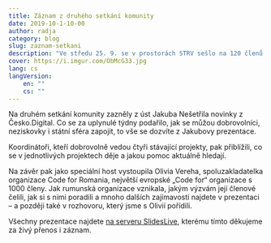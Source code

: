 ```yaml
---
title: Záznam z druhého setkání komunity
date: 2019-10-1-10-00
author: radja
category: blog
slug: zaznam-setkani
description: "Ve středu 25. 9. se v prostorách STRV sešlo na 120 členů a podporovatelů komunity Česko.Digital. Pokud jste se nestihli zúčastnit osobně ani na live streamu, nabízíme záznam všech vystoupení."
cover: https://i.imgur.com/ObMcG33.jpg
lang: cs
langVersion:
    en: ""
    cs: ""
---
```

[//]: # (Do not remove lang and langVersion attributes! Need to be there for successful build)

Na druhém setkání komunity zazněly z úst Jakuba Nešetřila novinky z Česko.Digital. Co se za uplynulé týdny podařilo, jak se můžou dobrovolníci, neziskovky i státní sféra zapojit, to vše se dozvíte z Jakubovy prezentace.

Koordinátoři, kteří dobrovolně vedou čtyři stávající projekty, pak přiblížili, co se v jednotlivých projektech děje a jakou pomoc aktuálně hledají.

Na závěr pak jako speciální host vystoupila Olivia Vereha, spoluzakladatelka organizace Code for Romania, největší evropské „Code for“  organizace s 1000 členy. Jak rumunská organizace vznikala, jakým výzvám její členové čelili, jak si s nimi poradili a mnoho dalších zajímavostí najdete v prezentaci – a později také v rozhovoru, který jsme s Olivií pořídili.

Všechny prezentace najdete [na serveru SlidesLive](https://slideslive.com/ceskodigital/talks), kterému tímto děkujeme za živý přenos i záznam.